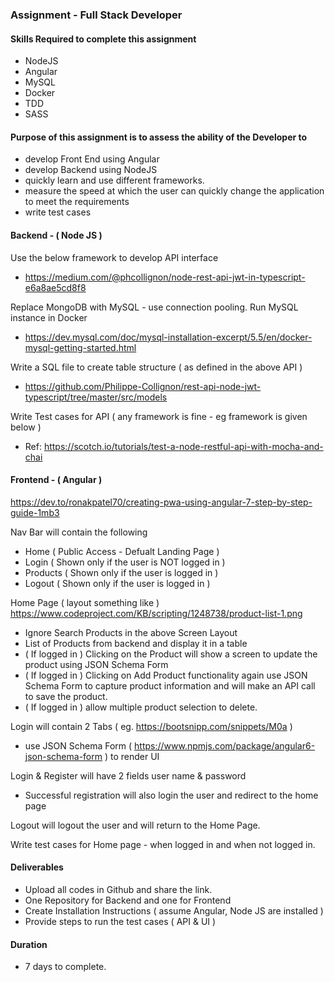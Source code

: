 ### Assignment - Full Stack Developer

#### Skills Required to complete this assignment
- NodeJS
- Angular
- MySQL
- Docker
- TDD
- SASS

#### Purpose of this assignment is to assess the ability of the Developer to
- develop Front End using Angular
- develop Backend using NodeJS
- quickly learn and use different frameworks.
- measure the speed at which the user can quickly change the application to meet the requirements
- write test cases


#### Backend - ( Node JS )
Use the below framework to develop API interface
- https://medium.com/@phcollignon/node-rest-api-jwt-in-typescript-e6a8ae5cd8f8

Replace MongoDB with MySQL - use connection pooling.
Run MySQL instance in Docker
- https://dev.mysql.com/doc/mysql-installation-excerpt/5.5/en/docker-mysql-getting-started.html

Write a SQL file to create table structure ( as defined in the above API )
- https://github.com/Philippe-Collignon/rest-api-node-jwt-typescript/tree/master/src/models

Write Test cases for API ( any framework is fine - eg framework is given below )
- Ref: https://scotch.io/tutorials/test-a-node-restful-api-with-mocha-and-chai

#### Frontend - ( Angular ) 
https://dev.to/ronakpatel70/creating-pwa-using-angular-7-step-by-step-guide-1mb3

Nav Bar will contain the following
- Home   ( Public Access - Defualt Landing Page )
- Login ( Shown only if the user is NOT logged in )
- Products ( Shown only if the user is logged in ) 
- Logout ( Shown only if the user is logged in )

Home Page (  layout something like ) https://www.codeproject.com/KB/scripting/1248738/product-list-1.png
  - Ignore Search Products in the above Screen Layout
  - List of Products from backend and display it in a table
  - ( If logged in ) Clicking on the Product will show a screen to update the product using JSON Schema Form 
  - ( If logged in ) Clicking on Add Product functionality again use JSON Schema Form to capture product information and will make an API call to save the product.
  - ( If logged in ) allow multiple product selection to delete.

Login will contain 2 Tabs ( eg. https://bootsnipp.com/snippets/M0a ) 
- use JSON Schema Form ( https://www.npmjs.com/package/angular6-json-schema-form ) to render UI

Login & Register will have 2 fields user name & password
- Successful registration will also login the user and redirect to the home page

Logout will logout the user and will return to the Home Page.

Write test cases for Home page - when logged in and when not logged in.

#### Deliverables
- Upload all codes in Github and share the link.
- One Repository for Backend and one for Frontend
- Create Installation Instructions ( assume Angular, Node JS are installed )
- Provide steps to run the test cases ( API & UI )

#### Duration
- 7 days to complete.

